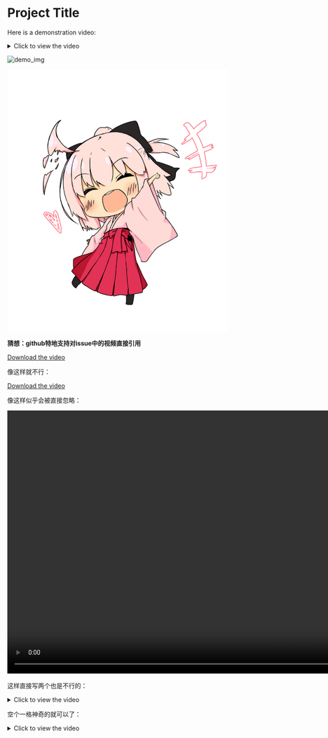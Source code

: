 # Project Title

Here is a demonstration video:

<details>
  <summary>Click to view the video</summary>

  <video width="600" controls>
    <source src="https://github.com/0kitasan/demo/assets/62045828/27193b74-11e5-4481-9857-5b2d88785f9f" type="video/mp4">
    Your browser does not support the video tag.
  </video>

  [Download the video](https://github.com/0kitasan/demo/assets/62045828/27193b74-11e5-4481-9857-5b2d88785f9f)

</details>


![demo_img](https://0kitasan.github.io/images/me.jpeg)

<img src="source/demo.jpg" alt="Demo Image" width="600">


**猜想：github特地支持对issue中的视频直接引用**

[Download the video](https://github.com/0kitasan/demo/assets/62045828/d660f4a4-f9a2-476c-a86e-d7e5b86e4841)

像这样就不行：

[Download the video](https://github.com/0kitasan/demo/raw/master/source/video/test2.mp4)


像这样似乎会被直接忽略：

<video height="600" controls>
      <source src="https://github.com/0kitasan/demo/assets/62045828/8ce638a8-ca06-4461-af30-9338d5c1cee5" type="video/mp4">
</video>


这样直接写两个也是不行的：

<details>
  <summary>Click to view the video</summary>
  [Download the video](https://github.com/0kitasan/demo/assets/62045828/1161ac87-93a4-4792-ac36-0484ebcc419e)
  [Download the video](https://github.com/0kitasan/demo/assets/62045828/8ce638a8-ca06-4461-af30-9338d5c1cee5)
</details>

空个一格神奇的就可以了：
<details>
  <summary>Click to view the video</summary>

  [Download the video](https://github.com/0kitasan/demo/assets/62045828/1161ac87-93a4-4792-ac36-0484ebcc419e)


  [Download the video](https://github.com/0kitasan/demo/assets/62045828/8ce638a8-ca06-4461-af30-9338d5c1cee5)
</details>

